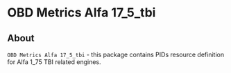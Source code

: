# OBD Metrics Alfa 17_5_tbi

## About

`OBD Metrics Alfa 17_5_tbi` - this package contains PIDs resource definition for Alfa 1_75 TBI related engines.

